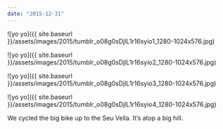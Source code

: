 ```yaml
---
date: "2015-12-31"
---
```


![yo yo]({{ site.baseurl }}/assets/images/2015/tumblr_o08g0sDjlL1r16syio1_1280-1024x576.jpg)

![yo yo]({{ site.baseurl }}/assets/images/2015/tumblr_o08g0sDjlL1r16syio2_1280-1024x576.jpg)

![yo yo]({{ site.baseurl }}/assets/images/2015/tumblr_o08g0sDjlL1r16syio3_1280-1024x576.jpg)

![yo yo]({{ site.baseurl }}/assets/images/2015/tumblr_o08g0sDjlL1r16syio4_1280-1024x576.jpg)

We cycled the big bike up to the Seu Vella. It’s atop a big hill.
